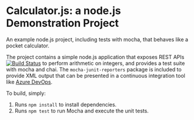 Calculator.js: a node.js Demonstration Project
==============================================
An example node.js project, including tests with mocha, that behaves like
a pocket calculator.

The project contains a simple node.js application that exposes REST APIs
[![Build Status](https://dev.azure.com/r2016641/Integrating%20External%20Source%20Control%20with%20Azure%20Pipelines/_apis/build/status/r2016641.calculator?branchName=master)](https://dev.azure.com/r2016641/Integrating%20External%20Source%20Control%20with%20Azure%20Pipelines/_build/latest?definitionId=7&branchName=master)
to perform arithmetic on integers, and provides a test suite with mocha
and chai.  The `mocha-junit-reporters` package is included to provide XML
output that can be presented in a continuous integration tool like
[Azure DevOps](https://azure.com/devops).

To build, simply:

1. Runs `npm install` to install dependencies.
2. Runs `npm test` to run Mocha and execute the unit tests.

